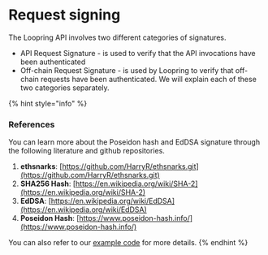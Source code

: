 # Request signing

The Loopring API involves two different categories of signatures.&#x20;

* API Request Signature - is used to verify that the API invocations have been authenticated
* Off-chain Request Signature - is used by Loopring to verify that off-chain requests have been authenticated. We will explain each of these two categories separately.

{% hint style="info" %}
### References <a href="#references" id="references"></a>

You can learn more about the Poseidon hash and EdDSA signature through the following literature and github repositories.

1. **ethsnarks**: [https://github.com/HarryR/ethsnarks.git](https://github.com/HarryR/ethsnarks.git)
2. **SHA256 Hash**: [https://en.wikipedia.org/wiki/SHA-2](https://en.wikipedia.org/wiki/SHA-2)
3. **EdDSA**: [https://en.wikipedia.org/wiki/EdDSA](https://en.wikipedia.org/wiki/EdDSA)
4. **Poseidon Hash**: [https://www.poseidon-hash.info/](https://www.poseidon-hash.info/)

You can also refer to our [example code](https://docs.loopring.io/en/basics/examples.html) for more details.
{% endhint %}

### &#x20;<a href="#references" id="references"></a>
